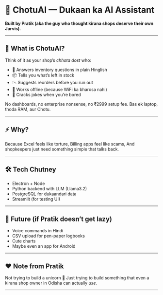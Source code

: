 

# 🛒 ChotuAI — Dukaan ka AI Assistant

**Built by Pratik (aka the guy who thought kirana shops deserve their own Jarvis).**

---

## 🤖 What is ChotuAI?

Think of it as your shop’s *chhota dost* who:

* 💬 Answers inventory questions in plain Hinglish
* 📦 Tells you what’s left in stock
* 📉 Suggests reorders before you run out
* 🔌 Works offline (because WiFi ka bharosa nahi)
* 🤪 Cracks jokes when you’re bored

No dashboards, no enterprise nonsense, no ₹2999 setup fee.
Bas ek laptop, thoda RAM, aur Chotu.

---

## ⚡ Why?

Because Excel feels like torture,
Billing apps feel like scams,
And shopkeepers just need something simple that talks back.

---

## 🛠️ Tech Chutney

* Electron + Node
* Python backend with LLM (Llama3.2)
* PostgreSQL for dukaandari data
* Streamlit (for testing UI)

---

## 🚀 Future (if Pratik doesn’t get lazy)

* Voice commands in Hindi
* CSV upload for pen-paper logbooks
* Cute charts
* Maybe even an app for Android

---

## ❤️ Note from Pratik

Not trying to build a unicorn 🦄
Just trying to build something that even a kirana shop owner in Odisha can actually *use*.

---

